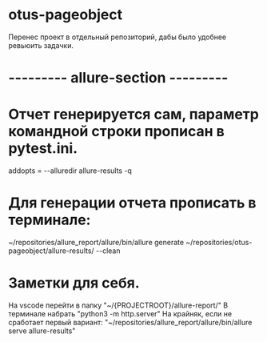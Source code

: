 # otus-pageobject

Перенес проект в отдельный репозиторий, дабы было удобнее ревьюить задачки.

# --------- allure-section ---------

# Отчет генерируется сам, параметр командной строки прописан в pytest.ini.
addopts = --alluredir allure-results -q

# Для генерации отчета прописать в терминале:
~/repositories/allure_report/allure/bin/allure generate ~/repositories/otus-pageobject/allure-results/ --clean

# Заметки для себя.
На vscode перейти в папку "~/{PROJECTROOT}/allure-report/"
В терминале набрать "python3 -m http.server"
На крайняк, если не сработает первый вариант: "~/repositories/allure_report/allure/bin/allure serve allure-results"